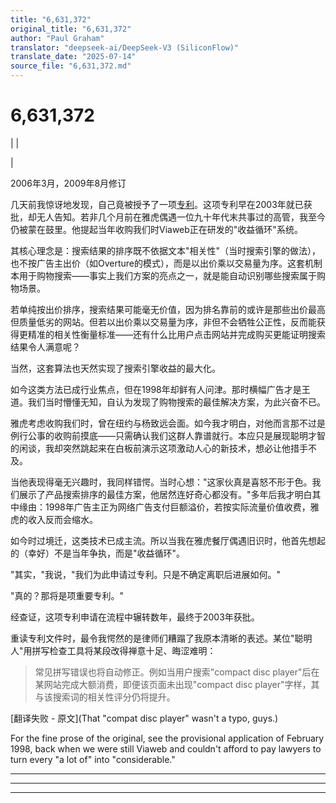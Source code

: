 ```yaml
---
title: "6,631,372"
original_title: "6,631,372"
author: "Paul Graham"
translator: "deepseek-ai/DeepSeek-V3 (SiliconFlow)"
translate_date: "2025-07-14"
source_file: "6,631,372.md"
---
```


# 6,631,372

| | [](index.html)  

|  

2006年3月，2009年8月修订  

几天前我惊讶地发现，自己竟被授予了一项[专利](http://patft.uspto.gov/netacgi/nph-Parser?Sect1=PTO1&Sect2=HITOFF&d=PALL&p=1&u=%2Fnetahtml%2FPTO%2Fsrchnum.htm&r=1&f=G&l=50&s1=6,631,372.PN.&OS=PN/6,631,372&RS=PN/6,631,372)。这项专利早在2003年就已获批，却无人告知。若非几个月前在雅虎偶遇一位九十年代末共事过的高管，我至今仍被蒙在鼓里。他提起当年收购我们时Viaweb正在研发的"收益循环"系统。  

其核心理念是：搜索结果的排序既不依据文本"相关性"（当时搜索引擎的做法），也不按广告主出价（如Overture的模式），而是以出价乘以交易量为序。这套机制本用于购物搜索——事实上我们方案的亮点之一，就是能自动识别哪些搜索属于购物场景。  

若单纯按出价排序，搜索结果可能毫无价值，因为排名靠前的或许是那些出价最高但质量低劣的网站。但若以出价乘以交易量为序，非但不会牺牲公正性，反而能获得更精准的相关性衡量标准——还有什么比用户点击网站并完成购买更能证明搜索结果令人满意呢？  

当然，这套算法也天然实现了搜索引擎收益的最大化。  

如今这类方法已成行业焦点，但在1998年却鲜有人问津。那时横幅广告才是王道。我们当时懵懂无知，自认为发现了购物搜索的最佳解决方案，为此兴奋不已。  

雅虎考虑收购我们时，曾在纽约与杨致远会面。如今我才明白，对他而言那不过是例行公事的收购前摸底——只需确认我们这群人靠谱就行。本应只是展现聪明才智的闲谈，我却突然跳起来在白板前演示这项激动人心的新技术，想必让他措手不及。  

当他表现得毫无兴趣时，我同样错愕。当时心想："这家伙真是喜怒不形于色。我们展示了产品搜索排序的最佳方案，他居然连好奇心都没有。"多年后我才明白其中缘由：1998年广告主正为网络广告支付巨额溢价，若按实际流量价值收费，雅虎的收入反而会缩水。  

如今时过境迁，这类技术已成主流。所以当我在雅虎餐厅偶遇旧识时，他首先想起的（幸好）不是当年争执，而是"收益循环"。  

"其实，"我说，"我们为此申请过专利。只是不确定离职后进展如何。"  

"真的？那将是项重要专利。"  

经查证，这项专利申请在流程中辗转数年，最终于2003年获批。  

重读专利文件时，最令我愕然的是律师们糟蹋了我原本清晰的表述。某位"聪明人"用拼写检查工具将某段改得禅意十足、晦涩难明：  

> 常见拼写错误也将自动修正。例如当用户搜索"compact disc player"后在某网站完成大额消费，即便该页面未出现"compact disc player"字样，其与该搜索词的相关性评分仍将提升。

[翻译失败 - 原文](That "compat disc player" wasn't a typo, guys.)  
  
For the fine prose of the original, see the provisional application of February 1998, back when we were still Viaweb and couldn't afford to pay lawyers to turn every "a lot of" into "considerable."  
  
  
---  
  
  

* * *  
  
---
